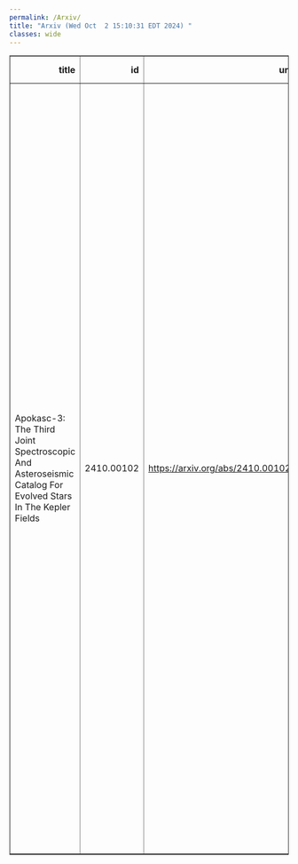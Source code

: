 ```yaml
---
permalink: /Arxiv/
title: "Arxiv (Wed Oct  2 15:10:31 EDT 2024) "
classes: wide
---
```

<table border="1" class="dataframe">
  <thead>
    <tr style="text-align: right;">
      <th>title</th>
      <th>id</th>
      <th>url</th>
      <th>authors</th>
      <th>Local Authors</th>
    </tr>
  </thead>
  <tbody>
    <tr>
      <td>Apokasc-3: The Third Joint Spectroscopic And Asteroseismic Catalog For   Evolved Stars In The Kepler Fields</td>
      <td>2410.00102</td>
      <td><a href="https://arxiv.org/abs/2410.00102" target="_blank">https://arxiv.org/abs/2410.00102</a></td>
      <td>Marc H. Pinsonneault, Joel C. Zinn, Jamie Tayar, Aldo Serenelli, Rafael A. Garcia, Savita Mathur, Mathieu Vrard, Yvonne P. Elsworth, Benoit Mosser, Dennis Stello, Keaton J. Bell, Lisa Bugnet, Enrico Corsaro, Patrick Gaulme, Saskia Hekker, Marc Hon, Daniel Huber, Thomas Kallinger, Kaili Cao, Jennifer A. Johnson, Bastien Liagre, Rachel A. Patton, Angela R. G. Santos, Sarbani Basu, Paul G. Beck, Timothy C. Beers, William J. Chaplin, Katia Cunha, Peter M. Frinchaboy, Leo Girardi, Diego Godoy-Rivera, Jon A. Holtzman, Henrik Jonsson, Szabolcs Meszaros, Claudia Reyes, Hans-Walter Rix, Matthew Shetrone, Verne V. Smith, Taylor Spoo, Keivan G. Stassun, Ji Wang</td>
      <td>Jennifer Johnson, Ji Wang, Marc Pinsonneault</td>
    </tr>
  </tbody>
</table>